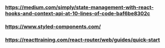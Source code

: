 ### https://medium.com/simply/state-management-with-react-hooks-and-context-api-at-10-lines-of-code-baf6be8302c

### https://www.styled-components.com/

### https://reacttraining.com/react-router/web/guides/quick-start